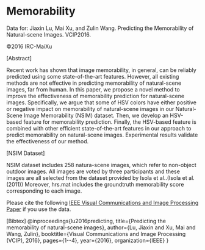 # Memorability

Data for: Jiaxin Lu, Mai Xu, and Zulin Wang. Predicting the Memorability of Natural-scene Images. VCIP2016.

©2016 IRC-MaiXu

[Abstract]

Recent work has shown that image memorability, in general, can be reliably predicted using some state-of-the-art features. However, all existing methods are not effective in predicting memorability of natural-scene images, far from human. In this paper, we propose a novel method to improve the effectiveness of memorability prediction for natural-scene images. Specifically, we argue that some of HSV colors have either positive or negative impact on memorability of natural-scene images in our Natural-Scene Image Memorability (NSIM) dataset. Then, we develop an HSV-based feature for memorability prediction. Finally, the HSV-based feature is combined with other efficient state-of-the-art features in our approach to predict memorability on natural-scene images. Experimental results validate the effectiveness of our method.

[NSIM Dataset]

NSIM dataset includes 258 natura-scene images, which refer to non-object outdoor images. All images are voted by three participants and these images are all selected from the dataset provided by Isola et al..(Isola et al. (2011)) Moreover, hrs.mat includes the groundtruth memorability score corresponding to each image.

Please cite the following [IEEE Visual Communications and Image Processing Paper](https://github.com/Blossomsblue/Memorability/blob/master/Predicting%20the%20Memorability%20of%20Natural-scene%20Images.pdf) if you use the data.

[Bibtex]
@inproceedings{lu2016predicting,
  title={Predicting the memorability of natural-scene images},
  author={Lu, Jiaxin and Xu, Mai and Wang, Zulin},
  booktitle={Visual Communications and Image Processing (VCIP), 2016},
  pages={1--4},
  year={2016},
  organization={IEEE}
}

